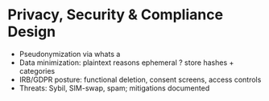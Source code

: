 # Privacy, Security & Compliance Design

- Pseudonymization via whats a 
- Data minimization: plaintext reasons ephemeral ? store hashes + categories
- IRB/GDPR posture: functional deletion, consent screens, access controls
- Threats: Sybil, SIM-swap, spam; mitigations documented
